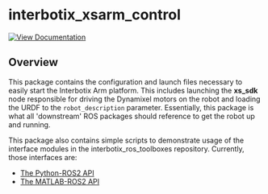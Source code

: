 # interbotix_xsarm_control

[![View Documentation](https://docs.trossenrobotics.com/docs_button.svg)](https://docs.trossenrobotics.com/interbotix_xsarms_docs/ros2_packages/arm_control.html)

## Overview

This package contains the configuration and launch files necessary to easily start the Interbotix Arm platform. This includes launching the **xs_sdk** node responsible for driving the Dynamixel motors on the robot and loading the URDF to the `robot_description` parameter. Essentially, this package is what all 'downstream' ROS packages should reference to get the robot up and running.

This package also contains simple scripts to demonstrate usage of the interface modules in the interbotix_ros_toolboxes repository. Currently, those interfaces are:

- [The Python-ROS2 API](demos/python_ros2_api/)
- [The MATLAB-ROS2 API](demos/matlab_ros2_api/)

